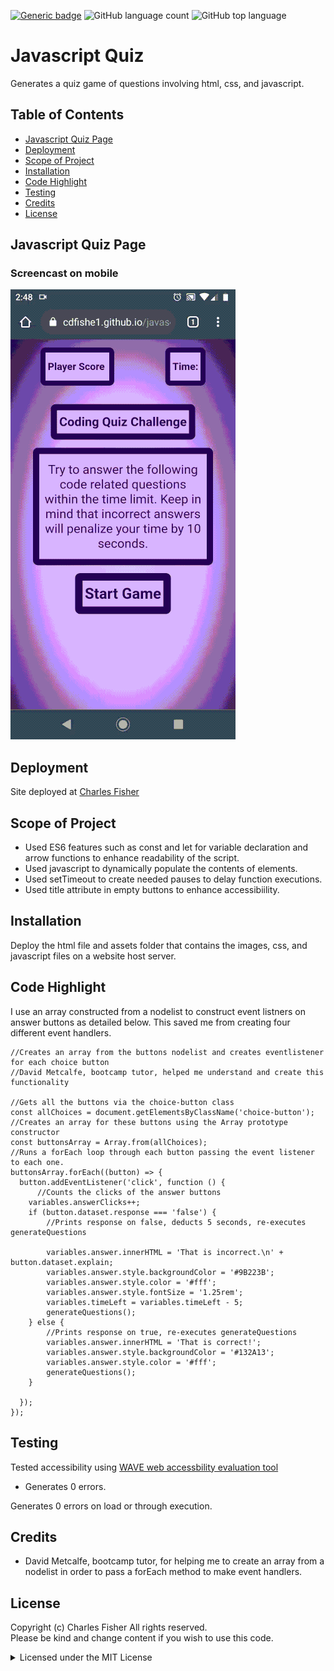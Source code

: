 [![Generic badge](https://img.shields.io/badge/license-MIT-<COLOR>.svg)](#license)
![GitHub language count](https://img.shields.io/github/languages/count/cdfishe1/javascript-quiz)
![GitHub top language](https://img.shields.io/github/languages/top/cdfishe1/javascript-quiz)


# Javascript Quiz

Generates a quiz game of questions involving html, css, and javascript.

## Table of Contents
* [Javascript Quiz Page](#javascript-quiz-screencast)
* [Deployment](#deployment)
* [Scope of Project](#scope-of-project)
* [Installation](#installation)
* [Code Highlight](#code-highlight)
* [Testing](#testing)
* [Credits](#credits)
* [License](#license)

## Javascript Quiz Page

### Screencast on mobile
![Screencast on mobile](assets/images/mobile-demo.gif)


## Deployment

Site deployed at [Charles Fisher](https://cdfishe1.github.io/javascript-quiz/)

## Scope of Project

* Used ES6 features such as const and let for variable declaration and arrow functions to enhance readability of the script.
* Used javascript to dynamically populate the contents of elements.
* Used setTimeout to create needed pauses to delay function executions.
* Used title attribute in empty buttons to enhance accessibiility.


## Installation

Deploy the html file and assets folder that contains the images, css, and javascript files on a website host server.

## Code Highlight

I use an array constructed from a nodelist to construct event listners on answer buttons as detailed below. This saved me from creating four different event handlers.

```
//Creates an array from the buttons nodelist and creates eventlistener for each choice button
//David Metcalfe, bootcamp tutor, helped me understand and create this functionality

//Gets all the buttons via the choice-button class
const allChoices = document.getElementsByClassName('choice-button');
//Creates an array for these buttons using the Array prototype constructor
const buttonsArray = Array.from(allChoices);
//Runs a forEach loop through each button passing the event listener to each one.
buttonsArray.forEach((button) => {
  button.addEventListener('click', function () {
      //Counts the clicks of the answer buttons
    variables.answerClicks++;
    if (button.dataset.response === 'false') {
        //Prints response on false, deducts 5 seconds, re-executes generateQuestions

        variables.answer.innerHTML = 'That is incorrect.\n' + button.dataset.explain;
        variables.answer.style.backgroundColor = '#9B223B';
        variables.answer.style.color = '#fff';
        variables.answer.style.fontSize = '1.25rem';
        variables.timeLeft = variables.timeLeft - 5;
        generateQuestions();
    } else {
        //Prints response on true, re-executes generateQuestions
        variables.answer.innerHTML = 'That is correct!';
        variables.answer.style.backgroundColor = '#132A13';
        variables.answer.style.color = '#fff';
        generateQuestions();
    }
    
  });
});
```


## Testing

Tested accessibility using [WAVE web accessbility evaluation tool](https://wave.webaim.org/report#/https://cdfishe1.github.io/javascript-quiz/)

* Generates 0 errors.

Generates 0 errors on load or through execution.

## Credits

* David Metcalfe, bootcamp tutor, for helping me to create an array from a nodelist in order to pass a forEach method to make event handlers.

## License

Copyright (c) Charles Fisher All rights reserved.<br>
Please be kind and change content if you wish to use this code.

<details><summary>Licensed under the MIT License</summary>

Copyright (c) 2021 - present | Charles Fisher

<blockquote>
Permission is hereby granted, free of charge, to any person obtaining a copy
of this software and associated documentation files (the "Software"), to deal
in the Software without restriction, including without limitation the rights
to use, copy, modify, merge, publish, distribute, sublicense, and/or sell
copies of the Software, and to permit persons to whom the Software is
furnished to do so, subject to the following conditions:

The above copyright notice and this permission notice shall be included in all
copies or substantial portions of the Software.

THE SOFTWARE IS PROVIDED "AS IS", WITHOUT WARRANTY OF ANY KIND, EXPRESS OR
IMPLIED, INCLUDING BUT NOT LIMITED TO THE WARRANTIES OF MERCHANTABILITY,
FITNESS FOR A PARTICULAR PURPOSE AND NONINFRINGEMENT. IN NO EVENT SHALL THE
AUTHORS OR COPYRIGHT HOLDERS BE LIABLE FOR ANY CLAIM, DAMAGES OR OTHER
LIABILITY, WHETHER IN AN ACTION OF CONTRACT, TORT OR OTHERWISE, ARISING FROM,
OUT OF OR IN CONNECTION WITH THE SOFTWARE OR THE USE OR OTHER DEALINGS IN THE
SOFTWARE.
</blockquote>
</details>


